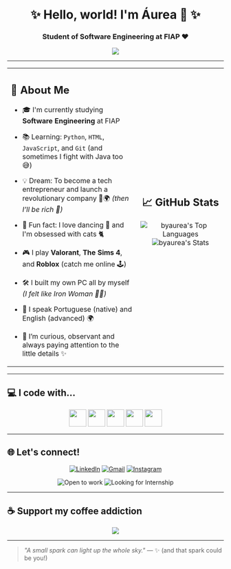 <h1 align="center">✨ Hello, world! I'm Áurea 🦊 ✨</h1>
<h3 align="center">Student of Software Engineering at FIAP ❤</h3>

<p align="center">
  <img src="https://readme-typing-svg.herokuapp.com/?lines=Learning+to+code+with+love+💻💖;Future+game+dev+🎮🛠️;Crazy+cat+lady+in+training+🐱;Coffee-powered+student+☕🚀&center=true&width=440&height=45">
</p>

---
<table>
  <tr>
    <td width="60%">
      
## 🌸 About Me

- 🎓 I'm currently studying **Software Engineering** at FIAP  
- 📚 Learning: `Python`, `HTML`, `JavaScript`, and `Git` (and sometimes I fight with Java too 😅)  
- 💡 Dream: To become a tech entrepreneur and launch a revolutionary company 💼🌍 _(then I’ll be rich 💸)_  
- 🎲 Fun fact: I love dancing 💃 and I'm obsessed with cats 🐈  
- 🎮 I play **Valorant**, **The Sims 4**, and **Roblox** (catch me online 🕹️)  
- 🛠️ I built my own PC all by myself _(I felt like Iron Woman 💪✨)_  
- 💬 I speak Portuguese (native) and English (advanced) 🌍  
- 👀 I’m curious, observant and always paying attention to the little details ✨  

    </td>
    <td width="40%" align="center">

## 📈 GitHub Stats

![byaurea's Top Languages](https://github-readme-stats.vercel.app/api/top-langs/?username=byaurea&theme=vue-dark&show_icons=true&hide_border=true&layout=compact)
![byaurea's Stats](https://github-readme-stats.vercel.app/api?username=byaurea&theme=vue-dark&show_icons=true&hide_border=true&count_private=true)


   </td>
  </tr>
</table>

---

## 💻 I code with...

<p align="center">
  <img src="https://cdn.jsdelivr.net/gh/devicons/devicon/icons/html5/html5-original.svg" height="40" width="40" />
  <img src="https://cdn.jsdelivr.net/gh/devicons/devicon/icons/css3/css3-original.svg" height="40" width="40" />
  <img src="https://cdn.jsdelivr.net/gh/devicons/devicon/icons/javascript/javascript-original.svg" height="40" width="40" />
  <img src="https://cdn.jsdelivr.net/gh/devicons/devicon/icons/java/java-original.svg" height="40" width="40" />
  <img src="https://cdn.jsdelivr.net/gh/devicons/devicon/icons/python/python-original.svg" height="40" width="40" />
</p>

---

## 🌐 Let's connect!

<p align="center">
  <a href="https://www.linkedin.com/in/%C3%A1urea-sardinha-carminato-757125254/" target="_blank"><img alt="LinkedIn" src="https://img.shields.io/badge/LinkedIn-%230077B5.svg?&style=for-the-badge&logo=linkedin&logoColor=white"/></a>
  <a href="mailto:aureascarminato@gmail.com"><img alt="Gmail" src="https://img.shields.io/badge/Gmail-D14836?style=for-the-badge&logo=gmail&logoColor=white"/></a>
  <a href="https://www.instagram.com/333.kitty" target="_blank"><img alt="Instagram" src="https://img.shields.io/badge/Instagram-E4405F?style=for-the-badge&logo=instagram&logoColor=white"/></a>
</p>

<p align="center">
  <img alt="Open to work" src="https://img.shields.io/badge/Open%20to%20Work-25D366?style=for-the-badge&logo=github&logoColor=white" />
  <img alt="Looking for Internship" src="https://img.shields.io/badge/Looking%20for%20Internship-FFB6C1?style=for-the-badge&logo=codeforces&logoColor=white" />
</p>

---

## ☕ Support my coffee addiction

<p align="center">
  <a href="https://www.buymeacoffee.com/333kitty" target="_blank">
    <img src="https://img.shields.io/badge/Buy me a coffee-FFDD00?style=for-the-badge&logo=buy-me-a-coffee&logoColor=black" />
  </a>
</p>

---

> _"A small spark can light up the whole sky."_ — ✨ (and that spark could be you!)
